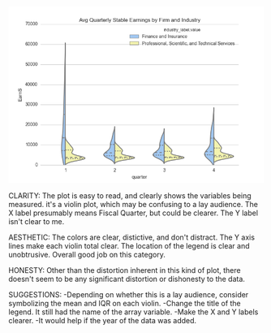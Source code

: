 ![Alt text](carlyledavis.png)

CLARITY: The plot is easy to read, and clearly shows the variables being measured. it's a violin plot, which may be confusing to a lay audience. The X label presumably means Fiscal Quarter, but could be clearer. The Y label isn't clear to me.

AESTHETIC: The colors are clear, distictive, and don't distract. The Y axis lines make each violin total clear. The location of the legend is clear and unobtrusive. Overall good job on this category.

HONESTY: Other than the distortion inherent in this kind of plot, there doesn't seem to be any significant distortion or dishonesty to the data.

SUGGESTIONS:
     -Depending on whether this is a lay audience, consider symbolizing the mean and IQR on each violin.
     -Change the title of the legend. It still had the name of the array variable.
     -Make the X and Y labels clearer.
     -It would help if the year of the data was added.
